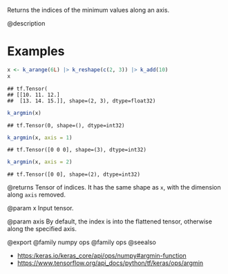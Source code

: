 Returns the indices of the minimum values along an axis.

@description

# Examples

```r
x <- k_arange(6L) |> k_reshape(c(2, 3)) |> k_add(10)
x
```

```
## tf.Tensor(
## [[10. 11. 12.]
##  [13. 14. 15.]], shape=(2, 3), dtype=float32)
```

```r
k_argmin(x)
```

```
## tf.Tensor(0, shape=(), dtype=int32)
```

```r
k_argmin(x, axis = 1)
```

```
## tf.Tensor([0 0 0], shape=(3), dtype=int32)
```

```r
k_argmin(x, axis = 2)
```

```
## tf.Tensor([0 0], shape=(2), dtype=int32)
```

@returns
Tensor of indices. It has the same shape as `x`, with the dimension
along `axis` removed.

@param x
Input tensor.

@param axis
By default, the index is into the flattened tensor, otherwise
along the specified axis.

@export
@family numpy ops
@family ops
@seealso
+ <https:/keras.io/keras_core/api/ops/numpy#argmin-function>
+ <https://www.tensorflow.org/api_docs/python/tf/keras/ops/argmin>
